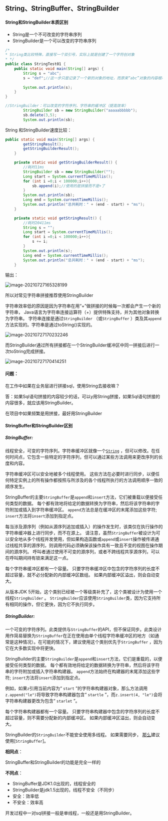 ## String、StringBuffer、StringBuilder

#### String和StringBuilder本质区别

- String是一个不可改变的字符串序列
- StringBuilder是一个可以改变的字符串序列

```java
/*
* String类比较特殊，直接写一个双引号，实际上就是创建了一个字符创对象
* */
public class StringTest01 {
    public static void main(String[] args) {
        String s = "abc";
        s = "def";//这一步只是记录了一个新的对象的地址，而原来“abc”对象的内容根本没有改变
        
        System.out.println(s);
    }
}

//StringBuilder：可以改变的字符序列，字符串的缓冲区（提高效率）
        StringBuilder sb = new StringBuilder("aaaaabbbbb");
        sb.delete(3,5);
        System.out.println(sb);
```

String 和StringBuilder速度比较：

```java
public static void main(String[] args) {
        getStringResult();
        getStringBuilderResult();
    }

    private static void getStringBuilderResult() {
        //耗时11ms
        StringBuilder sb = new StringBuilder("");
        Long start = System.currentTimeMillis();
        for (int i =0;i < 100000;i++){
            sb.append(i);//使用的是拼接而不是+了
        }
        System.out.println(sb);
        Long end = System.currentTimeMillis();
        System.out.println("总共耗时：" + (end - start) + "ms");
    }

    private static void getStringResult() {
        //耗时20411ms
        String s = "";
        Long start = System.currentTimeMillis();
        for (int i =0;i < 100000;i++){
            s += i;
        }
        System.out.println(s);
        Long end = System.currentTimeMillis();
        System.out.println("总共耗时：" + (end - start) + "ms");
    }
```

输出：

![image-20210727165328199](C:\Users\admin\AppData\Roaming\Typora\typora-user-images\image-20210727165328199.png)

所以对常见字符串拼接推荐使用StringBuilder

字符串效率低的原因是因为字符串在用“+”做拼接的时候每一次都会产生一个新的字符串， Java语言为字符串连接运算符（+）提供特殊支持，并为其他对象转换为字符串。  字符串连接是通过`StringBuilder` （或`StringBuffer`  ）类及其`append`方法实现的。字符串是通过toString()实现的。

![image-20210727170232246](C:\Users\admin\AppData\Roaming\Typora\typora-user-images\image-20210727170232246.png)

而StringBuilder通过所有拼接都在一个StringBuilder缓冲区中同一拼接后进行一次toString完成拼接。

![image-20210727170414251](C:\Users\admin\AppData\Roaming\Typora\typora-user-images\image-20210727170414251.png)

#### 问题：

在工作中如果在业务层进行拼接sql，使用String去接收嘛？

答：如果Sql语句拼接的内容较少的话，可以y用String拼接，如果Sql语句拼接的内容很多，就应该用StringBuilder。

在项目中如果频繁是用拼接，最好用StringBuilder

#### StringBuffer和StringBuilder区别

##### StringBuffer:

线程安全，可变的字符序列。字符串缓冲区就像一个[`String`](../../java/lang/String.html) ，但可以修改。在任何时间点，它包含一些特定的字符序列，但可以通过某些方法调用来更改序列的长度和内容。

字符串缓冲区可以安全地被多个线程使用。  这些方法在必要时进行同步，以便任何特定实例上的所有操作都按照与所涉及的各个线程所执行的方法调用顺序一致的顺序发生。 

StringBuffer的主要`StringBuffer`是`append`和`insert`方法，它们被重载以便接受任何类型的数据。  每个都有效地将给定的数据转换为字符串，然后将该字符串的字符附加或插入到字符串缓冲区。  `append`方法总是在缓冲区的末尾添加这些字符;  `insert`方法将`insert`添加到指定点。

每当涉及源序列（例如从源序列追加或插入）的操作发生时，该类仅在执行操作的字符串缓冲器上进行同步，而不在源上。  请注意，虽然`StringBuffer`被设计为可以安全地从多个线程并发使用，但如果构造函数或`append`或`insert`操作被传递通过线程共享的源序列，则调用代码必须确保该操作具有一致且不变的视图在操作期间的源序列。  呼叫者通过使用不可变的源序列，或者不跨线程共享源序列，可以在呼叫期间持有锁来满足这一点。 

每个字符串缓冲区都有一个容量。  只要字符串缓冲区中包含的字符序列的长度不超过容量，就不必分配新的内部缓冲区数组。  如果内部缓冲区溢出，则会自动变大。 

从版本JDK 5开始，这个类别已经被一个等级类补充了，这个类被设计为使用一个线程`StringBuilder` 。  `StringBuilder`应该使用`StringBuilder`类，因为它支持所有相同的操作，但它更快，因为它不执行同步。

##### StringBuilder:

一个可变的字符序列。此类提供与`StringBuffer`的API，但不保证同步。此类设计用作简易替换为`StringBuffer`在正在使用由单个线程字符串缓冲区的地方（如通常是这种情况）。在可能的情况下，建议使用这个类别优先于`StringBuffer` ，因为它在大多数实现中将更快。

StringBuilder的主要`StringBuilder`是`append`和`insert`方法，它们是重载的，以便接受任何类型的数据。  每个都有效地将给定的数据转换为字符串，然后将该字符串的字符附加或插入字符串构建器。  `append`方法始终在构建器的末尾添加这些字符;  `insert`方法将`insert`添加到指定点。

例如，如果`z`引用当前内容为“ `start`  ”的字符串构建器对象，那么方法调用`z.append("le")`将导致字符串构建器包含“ `startle`  ”，而`z.insert(4, "le")`会将字符串构建器更改为包含“ `starlet` ”。

每个字符串构建器都有一个容量。  只要字符串构建器中包含的字符序列的长度不超过容量，则不需要分配新的内部缓冲区。  如果内部缓冲区溢出，则会自动变大。 

StringBuilder的`StringBuilder`不能安全使用多线程。 如果需要同步，  [那么](../../java/lang/StringBuffer.html)建议使用[`StringBuffer`]。 

**相同点**：

StringBuffer和StringBuilder的功能是完全一样的

**不同点**：

- StringBuffer是JDK1.0出现的，线程安全的
- StringBuilder是jdk1.5出现的，线程不安全（不同步）
- 安全：效率低
- 不安全：效率高

开发过程中一对sql拼接一般是单线程，一般还是用StringBuilder。